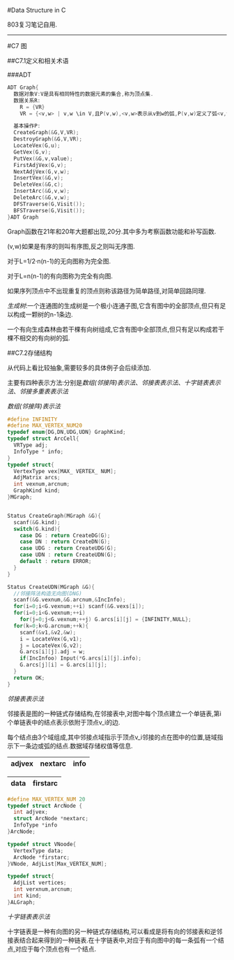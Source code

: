 #Data Structure in C

803复习笔记自用.

----

#C7 图

##C7.1定义和相关术语

###ADT

```cpp
ADT Graph{
  数据对象V:V是具有相同特性的数据元素的集合,称为顶点集.
  数据关系R:
    R = {VR}
    VR = {<v,w> | v,w \in V,且P(v,w),<v,w>表示从v到w的弧,P(v,w)定义了弧<v,w>的意义或信息}

  基本操作P:
  CreateGraph(&G,V,VR);
  DestroyGraph(&G,V,VR);
  LocateVex(G,u);
  GetVex(G,v);
  PutVex(&G,v,value);
  FirstAdjVex(G,v);
  NextAdjVex(G,v,w);
  InsertVex(&G,v);
  DeleteVex(&G,c);
  InsertArc(&G,v,w);
  DeleteArc(&G,v,w);
  DFSTraverse(G,Visit());
  BFSTraverse(G,Visit());
}ADT Graph
```

Graph函数在21年和20年大题都出现,20分.其中多为考察函数功能和补写函数.

(v,w)如果是有序的则叫有序图,反之则叫无序图.

对于L=1/2·n(n-1)的无向图称为完全图.

对于L=n(n-1)的有向图称为完全有向图.

如果序列顶点中不出现重复的顶点则称该路径为简单路径,对简单回路同理.

*生成树*:一个连通图的生成树是一个极小连通子图,它含有图中的全部顶点,但只有足以构成一颗树的n-1条边.

一个有向生成森林由若干棵有向树组成,它含有图中全部顶点,但只有足以构成若干棵不相交的有向树的弧.

##C7.2存储结构

从代码上看比较抽象,需要较多的具体例子会后续添加.

主要有四种表示方法:分别是*数组(邻接阵)表示法*、*邻接表表示法*、*十字链表表示法*、*邻接多重表表示法*

*数组(邻接阵)表示法*

```cpp
#define INFINITY
#define MAX_VERTEX_NUM20
typedef enum{DG,DN,UDG,UDN} GraphKind;
typedef struct ArcCell{
  VRType adj;
  InfoType * info;
}
typedef struct{
  VertexType vex[MAX_ VERTEX_ NUM];
  AdjMatrix arcs;
  int vexnum,arcnum;
  GraphKind kind;
}MGraph;


Status CreateGraph(MGraph &G){
  scanf(&G.kind);
  switch(G.kind){
    case DG : return CreateDG(G);
    case DN : return CreateDN(G);
    case UDG : return CreateUDG(G);
    case UDN : return CreateUDN(G);
    default : return ERROR;
  }
}

Status CreateUDN(MGraph &G){
  //邻接阵法构造无向图(DNG)
  scanf(&G.vexnum,&G.arcnum,&IncInfo);
  for(i=0;i<G.vexnum;++i) scanf(&G.vexs[i]);
  for(i=0;i<G.vexnum;++i)
    for(j=0;j<G.vexnum;++j) G.arcs[i][j] = {INFINITY,NULL};
  for(k=0;k<G.arcnum;++k){
    scanf(&v1,&v2,&w);
    i = LocateVex(G,v1);
    j = LocateVex(G,v2);
    G.arcs[i][j].adj = w;
    if(IncInfoo) Input(*G.arcs[i][j].info);
    G.arcs[j][i] = G.arcs[i][j];
  }
  return OK;
}
```

*邻接表表示法*

邻接表是图的一种链式存储结构,在邻接表中,对图中每个顶点建立一个单链表,第i个单链表中的结点表示依附于顶点v_i的边.

每个结点由3个域组成,其中邻接点域指示于顶点v_i邻接的点在图中的位置,链域指示下一条边或弧的结点.数据域存储权值等信息.


| adjvex | nextarc | info|
|---|---|---|

|data|firstarc|
|---|---|

```cpp
#define MAX_VERTEX_NUM 20
typedef struct ArcNode {
  int adjvex;
  struct ArcNode *nextarc;
  InfoType *info
}ArcNode;

typedef struct VNoode{
  VertexType data;
  ArcNode *firstarc;
}VNode, AdjList[Max_VERTEX_NUM];

typedef struct{
  AdjList vertices;
  int verxnum,arcnum;
  int kind;
}ALGraph;
```

*十字链表表示法*

十字链表是一种有向图的另一种链式存储结构,可以看成是将有向的邻接表和逆邻接表结合起来得到的一种链表.在十字链表中,对应于有向图中的每一条弧有一个结点,对应于每个顶点也有一个结点.
